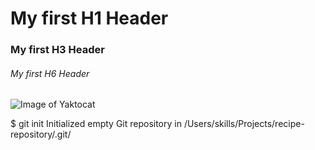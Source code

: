 # My first H1 Header 
### My first H3 Header
###### My first H6 Header
![Image of Yaktocat](https://octodex.github.com/images/yaktocat.png)

$ git init
Initialized empty Git repository in /Users/skills/Projects/recipe-repository/.git/
